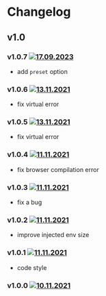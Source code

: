 # Changelog

## v1.0

### v1.0.7 [![17.09.2023](https://img.shields.io/date/1694939200)](https://github.com/d8corp/rollup-plugin-process-env/tree/v1.0.7)

- add `preset` option

### v1.0.6 [![13.11.2021](https://img.shields.io/date/1668340120)](https://github.com/d8corp/rollup-plugin-process-env/tree/v1.0.6)

- fix virtual error

### v1.0.5 [![13.11.2021](https://img.shields.io/date/1668339680)](https://github.com/d8corp/rollup-plugin-process-env/tree/v1.0.5)

- fix virtual error

### v1.0.4 [![11.11.2021](https://img.shields.io/date/1668169785)](https://github.com/d8corp/rollup-plugin-process-env/tree/v1.0.4)

- fix browser compilation error

### v1.0.3 [![11.11.2021](https://img.shields.io/date/1668118141)](https://github.com/d8corp/rollup-plugin-process-env/tree/v1.0.3)

- fix a bug

### v1.0.2 [![11.11.2021](https://img.shields.io/date/1668117875)](https://github.com/d8corp/rollup-plugin-process-env/tree/v1.0.2)

- improve injected env size

### v1.0.1 [![11.11.2021](https://img.shields.io/date/1668116972)](https://github.com/d8corp/rollup-plugin-process-env/tree/v1.0.1)

- code style

### v1.0.0 [![10.11.2021](https://img.shields.io/date/1623681775)](https://github.com/d8corp/rollup-plugin-process-env/tree/v1.0.0)

